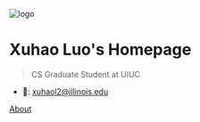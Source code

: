 <!-- _coverpage.md -->

![logo](./logo.jpg ':size=100')

<h1>
	<a class="anchor">
		<span>Xuhao Luo's Homepage</span>
	</a>
</h1>

> CS Graduate Student at UIUC

- 📧: [xuhaol2@illinois.edu](mailto:xuhaol2@illinois.edu)

[About](#about)

